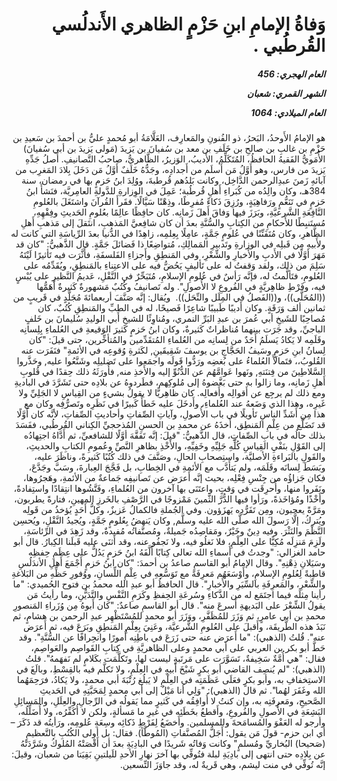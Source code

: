 <h1 dir="rtl">وَفاةُ الإمامِ ابنِ حَزْمٍ الظاهري الأَندلُسي القُرطُبي .</h1>

<h5 dir="rtl">العام الهجري:  456

الشهر القمري: شعبان

العام الميلادي: 1064</h5>

<p dir="rtl">هو الإمامُ الأَوحدُ، البَحرُ، ذو الفُنونِ والمَعارِف، العَلَّامَةُ أبو مُحمدٍ عليُّ بن أحمدَ بن سَعيدِ بن حَزْمِ بن غالبِ بن صالحِ بن خَلَفِ بن معد بن سُفيانَ بن يَزيدَ (مَولى يَزيدَ بن أبي سُفيانَ) الأُمَويُّ الفَقيهُ الحافظُ، المُتَكَلِّمُ، الأَديبُ، الوَزيرُ، الظَّاهريُّ، صاحبُ التَّصانيفِ. أَصلُ جَدِّهِ يَزيدَ من فارس، وهو أَوَّلُ مَن أَسلَم من أَجدادِه، وجَدُّهُ خَلَفٌ أَوَّلُ مَن دَخَلَ بِلادَ المَغرِب من آبائهِ زَمنَ عبدِالرحمن الدَّاخِل، وكانت بَلدُهم قُرطبةَ، ووُلِدَ ابنُ حَزمٍ بها في رمضان، سنة 384هـ، وكان والِدُه من كُبَراءِ أَهلِ قُرطُبة؛ عَمِلَ في الوِزارةِ للدَّولةِ العامِريَّة، فنَشأَ ابنُ حَزمٍ في تَنَعُّمٍ ورَفاهِيَةٍ، ورُزِقَ ذَكاءً مُفرِطًا، وذِهْنًا سَيَّالًا. فقَرأَ القُرآنَ واشتَغَلَ بالعُلومِ النَّافِعَةِ الشَّرعيَّةِ، وبَرَزَ فيها وَفاقَ أَهلَ زَمانِه. كان حافِظًا عالِمًا بعُلومِ الحَديثِ وفِقْهِهِ، مُستَنبِطًا للأَحكامِ من الكِتابِ والسُّنَّةِ بعدَ أن كان شافِعيَّ المَذهبِ، انتَقلَ إلى مَذهبِ أَهلِ الظَّاهرِ، وكان مُتَفَنِّنًا في عُلومٍ جَمَّةٍ، عامِلًا بِعِلمِه، زاهِدًا في الدُّنيا بعدَ الرِّياسَةِ التي كانت له ولأَبيهِ مِن قَبلِه في الوزارةِ وتَدبيرِ المَمالِكِ، مُتواضِعًا ذا فَضائلَ جَمَّةٍ. قال الذَّهبيُّ: "كان قد مَهَرَ أوَّلًا في الأَدبِ والأَخبارِ والشِّعْرِ، وفي المَنطِقِ وأَجزاءِ الفَلسفَةِ، فأَثَّرَت فيه تَأثيرًا لَيْتَهُ سَلِمَ من ذلك، ولقد وَقفتُ له على تَأليفٍ يَحُضُّ فيه على الاعتِناءِ بالمَنطِقِ، ويُقَدِّمُه على العُلومِ، فتَألَّمتُ له، فإنَّه رَأسٌ في عُلومِ الإسلامِ، مُتَبَحِّرٌ في النَّقْلِ، عَديمُ النَّظيرِ على يُبْسٍ فيه، وفَرْطِ ظاهِريَّةٍ في الفُروعِ لا الأُصولِ". وله تَصانيفُ وكُتُبٌ مَشهورةٌ كَثيرةٌ أَهَمُّها ((المُحَلَّى))، و((الفَصلُ في المِلَل والنِّحَل)).  ويُقال: إنَّه صَنَّفَ أربعمائةَ مُجَلَّدٍ في قَريبٍ من ثمانين ألف وَرَقَةٍ. وكان أَديبًا طَبيبًا شاعِرًا فَصيحًا، له في الطِبِّ والمَنطِقِ كُتُبٌ، كان مُصاحِبًا للشَيخِ أبي عُمرَ بن عبدِ البَرِّ النمري، ومُناوِئًا للشيخِ أبي الوليدِ سُليمانَ بن خَلفٍ الباجيِّ، وقد جَرَت بينهما مُناظراتٌ كَثيرةٌ، وكان ابنُ حَزمٍ كَثيرَ الوَقيعةِ في العُلماءِ بِلِسانِه وقَلَمِه لا يَكادُ يَسلَمُ أَحَدٌ من لِسانِه من العُلماءِ المُتقَدِّمين والمُتأخِّرين، حتى قيلَ: "كان لِسانُ ابنِ حَزمٍ وسَيفُ الحَجَّاجِ بن يوسفَ شَقِيقَينِ, لكَثرةِ وُقوعِه في الأئمةِ" فنَفَرَت عنه القُلوبُ،، فتَمالَأَ العُلماءُ على بُغضِه ورَدُّوا قَولَه واجمَعوا على تَضليلِه وشَنَّعُوا عليه, وحَذَّروا السَّلاطِينَ من فِتنَتهِ, ونَهوا عَوامَّهُم عن الدُّنُوِّ إليه والأَخذِ منه, فأَورَثَهُ ذلك حِقدًا في قُلوبِ أَهلِ زَمانِه، وما زالوا به حتى بَغَّضوهُ إلى مُلوكِهم، فطَردوهُ عن بلادِه حتى تَشَرَّدَ في الباديةِ ومع ذلك لم يرجِع عن أَقوالِه وأَفعالِه. كان ظاهِريًّا لا يقولُ بشيءٍ من القِياسِ لا الجَلِيِّ ولا غَيرِه، وهذا الذي وَضَعهُ عند العُلماءِ، وأَدخَلَ عليه خَطأً كَبيرًا في نَظَرِه وتَصرُّفِه وكان مع هذا مِن أَشَدِّ الناسِ تَأويلًا في باب الأُصولِ، وآياتِ الصِّفاتِ وأحاديثِ الصِّفاتِ، لأنَّه كان أَوَّلًا قد تَضَلَّع من عِلْمِ المَنطِق، أَخذَهُ عن محمدِ بن الحسنِ المُذحجيِّ الكِناني القُرطُبي، ففَسَدَ بذلك حالُه في بابِ الصِّفاتِ، قال الذَّهبيُّ: "قيلَ: إنَّه تَفَقَّهَ أوَّلًا للشافعيِّ، ثم أَدَّاهُ اجتِهادُه إلى القَوْلِ بنَفْيِ القِياسِ كُلِّهِ جَلِيِّهِ وخَفِيِّهِ، والأَخْذِ بظاهرِ النَّصِّ وعُمومِ الكتابِ والحديثِ، والقَولِ بالبَراءةِ الأصليَّة، واستِصحابِ الحالِ، وصَنَّفَ في ذلك كُتُبًا كَثيرةً، وناظَرَ عليه، وبَسَطَ لِسانَه وقَلَمَه، ولم يَتأَدَّب مع الأئمةِ في الخِطابِ، بل فَجَّجَ العِبارةَ، وسَبَّ وجَدَّعَ، فكان جَزاؤُه من جِنْسِ فِعْلِه، بحيث إنَّه أَعرَض عن تَصانيفِه جَماعةٌ من الأئمةِ، وهَجرُوها، ونَفَروا منها، وأُحرِقَت في وَقتٍ، واعتَنَى بها آخرون من العُلماءِ، وفَتَّشُوها انتِقادًا واستِفادةً، وأَخْذًا ومُؤاخَذةً، ورَأوا فيها الدُّرَّ الثَّمينَ مَمْزوجًا في الرَّصْفِ بالخَرزِ المهينِ، فتارةً يطربون، ومَرَّةً يعجبون، ومِن تَفَرُّدِه يَهزَؤون. وفي الجُملةِ فالكمالُ عَزيزٌ، وكلُّ أَحَدٍ يُؤخذُ من قَولِه ويُتركُ، إلَّا رَسولَ الله صلَّى الله عليه وسلَّم, وكان يَنهضُ بِعُلومٍ جَمَّةٍ، ويُجيدُ النَّقْلِ، ويُحسِن النَّظْمَ والنَثْرَ. وفيه دِينٌ وخَيْرٌ، ومَقاصِدُه جَميلةٌ، ومُصنَّفاتُه مُفيدةٌ، وقد زَهِدَ في الرِّئاسَةِ، ولَزِمَ مَنزِلَه مُكِبًّا على العِلْمِ، فلا نَغلُو فيه، ولا نَجفُو عنه، وقد أَثنَى عليه قَبلَنا الكِبارُ. قال أبو حامد الغزالي: "وجدتُ في أَسماءِ الله تعالى كِتابًا أَلَّفَهُ ابنُ حَزمٍ يَدُلُّ على عِظَمِ حِفظِه وسَيَلانِ ذِهْنِهِ". وقال الإمامُ أبو القاسمِ صاعدُ بن أحمدَ: "كان ابنُ حَزمٍ أَجْمَعَ أَهلِ الأندَلُسِ قاطِبةً لِعُلومِ الإسلامِ، وأَوْسَعَهُم مَعرِفَةً مع تَوَسُّعِهِ في عِلْمِ اللِّسانِ، ووُفورِ حَظِّهِ من البَلاغةِ والشِّعْرِ، والمَعرِفَةِ بالسِّيَرِ والأَخبارِ". قال الحافظُ أبو عبدِ الله محمدُ بن فتوح الحُميدي: "ما رأينا مِثلَه فيما اجتَمَع له من الذَّكاءِ وسُرعَةِ الحِفظِ وكَرَمِ النَّفْسِ والتَّدَيُّنِ، وما رأيتُ مَن يقولُ الشِّعْرَ على البَديهةِ أَسرعَ منه". قال أبو القاسمِ صاعدٌ: "كان أَبوهُ مِن وُزَراءِ المَنصورِ محمدِ بن أبي عامرٍ، ثم وَزَرَ للمُظَفَّرِ، ووَزَرَ أبو محمدٍ للمُسْتَظْهِر عبدِ الرحمن بن هشامٍ، ثم نَبَذَ هذه الطَّريقَة، وأَقبلَ على العُلومِ الشَّرعيَّة، وعَنِيَ بِعِلْمِ المَنطِقِ وبَرَعَ فيه، ثم أَعرَض عنه". قُلتُ (الذهبي): "ما أَعرَض عنه حتى زَرَعَ في باطِنِه أُمورًا وانحِرافًا عن السُّنَّةِ". وقد حَطَّ أبو بكر بن العربي على أبي محمدٍ وعلى الظاهريَّةِ في كِتابِ القَواصِم والعَواصِم، فقال: "هي أُمَّةٌ سَخِيفةٌ، تَسَوَّرَت على مَرتَبةٍ ليست لها، وتَكلَّمَت بكَلامٍ لم نَفهَمهُ". قلتُ (الذهبي): "لم يُنصِف القاضي أبو بكرٍ شَيْخَ أَبيهِ في العِلْمِ، ولا تَكلَّم فيه بالقِسْطِ، وبالَغَ في الاستِخفافِ به، وأبو بكرٍ فعَلَى عَظَمَتِه في العِلْمِ لا يَبلُغ رُتْبَةَ أبي محمدٍ، ولا يَكادُ، فرَحِمَهُما الله وغَفَرَ لهُما". ثم قال (الذهبي): "وَلِي أنا مَيْلٌ إلى أبي محمدٍ لِمَحَبَّتِهِ في الحَديثِ الصَّحيحِ، ومَعرِفَتِه به، وإن كنتُ لا أُوافِقُه في كَثيرٍ مما يَقولُه في الرِّجالِ والعِلَلِ، والمَسائِلِ البَشِعَةِ في الأُصولِ والفُروعِ، وأَقطعُ بخَطَئِه في غيرِ ما مَسألةٍ، ولكن لا أُكَفِّرُه، ولا أُضَلِّلُه، وأرجو له العَفْوَ والمُسامَحةَ وللمسلمين. وأَخضَعُ لِفَرْطِ ذَكائِه وسِعَةِ عُلومِه، ورَأيتُه قد ذَكَرَ – أي ابن حزم- قولَ مَن يقول: أَجَلُّ المُصنَّفاتِ (المُوطَّأ). فقال: بل أولى الكُتُبِ بالتَّعظيمِ (صَحيحا) البُخاريِّ ومُسلمٍ" وكانت وَفاتُه شَريدًا في البادِيَةِ بعدَ أن أَقْصَتْهُ المُلوكُ وشَرَّدَتْهُ عن بِلادِه حتى انتهى إلى بادِيَةِ لبلة فتُوفِّي بها آخرَ نهارِ الأحدِ للَيلتينِ بَقِيَتا من شعبان، وقيلَ: إنَّه تُوفِّي في منت ليشم، وهي قَريةٌ له، وقد جاوَزَ التِّسعين.</p></br>

